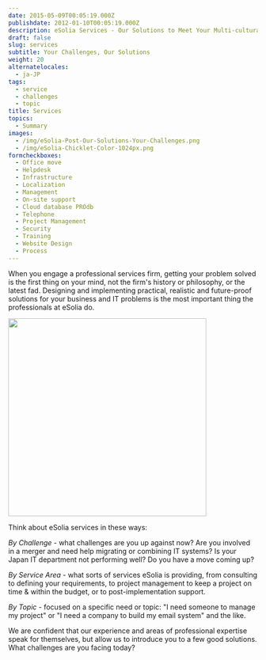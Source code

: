 ```yaml
---
date: 2015-05-09T00:05:19.000Z
publishdate: 2012-01-10T00:05:19.000Z
description: eSolia Services - Our Solutions to Meet Your Multi-cultural, Project or System Challenges
draft: false
slug: services
subtitle: Your Challenges, Our Solutions
weight: 20
alternatelocales:
  - ja-JP
tags:
  - service
  - challenges
  - topic
title: Services
topics:
  - Summary
images:
  - /img/eSolia-Post-Our-Solutions-Your-Challenges.png
  - /img/eSolia-Chicklet-Color-1024px.png
formcheckboxes:
  - Office move
  - Helpdesk
  - Infrastructure
  - Localization
  - Management
  - On-site support
  - Cloud database PROdb
  - Telephone
  - Project Management
  - Security
  - Training
  - Website Design
  - Process
---
```


When you engage a professional services firm, getting your problem solved is the first thing on your mind, not the firm's history or philosophy, or the latest fad. Designing and implementing practical, realistic and future-proof solutions for your business and IT problems is the most important thing the professionals at eSolia do.

<div class="image-container">
<img class="materialboxed right responsive-img" data-caption="Security vs Convenience" width="400" src="/img/eSolia-Post-Our-Solutions-Your-Challenges.png">
</div>

Think about eSolia services in these ways:

_By Challenge_ - what challenges are you up against now? Are you involved in a merger and need help migrating or combining IT systems? Is your Japan IT department not performing well? Do you have a move coming up?

_By Service Area_ - what sorts of services eSolia is providing, from consulting to defining your requirements, to project management to keep a project on time & within the budget, or to post-implementation support.

_By Topic_ - focused on a specific need or topic: "I need someone to manage my project" or "I need a company to build my email system" and the like.

We are confident that our experience and areas of professional expertise speak for themselves, but allow us to introduce you to a few good solutions. What challenges are you facing today?
